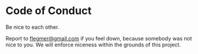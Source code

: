 # Code of Conduct

Be nice to each other.

Report to flegmer@gmail.com if you feel down, because somebody was not nice to you. We will enforce niceness within the grounds of this project.
